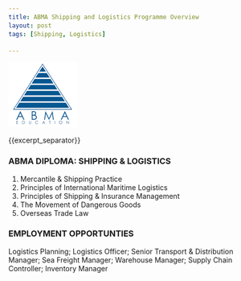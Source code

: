 ```yaml
---
title: ABMA Shipping and Logistics Programme Overview
layout: post
tags: [Shipping, Logistics]

---
```


![alt text](/img/acc/abma-logo.jpg "") 

{{excerpt_separator}}

### ABMA DIPLOMA: SHIPPING & LOGISTICS

1.	Mercantile & Shipping Practice
2.	Principles of International Maritime Logistics
3.	Principles of Shipping & Insurance Management
4.	The Movement of Dangerous Goods
5.	Overseas Trade Law

### EMPLOYMENT OPPORTUNTIES

Logistics Planning; Logistics Officer; Senior Transport & Distribution Manager; Sea Freight Manager; Warehouse Manager; Supply Chain Controller; Inventory Manager

